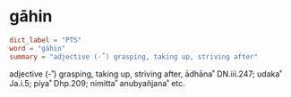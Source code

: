 # gāhin

``` toml
dict_label = "PTS"
word = "gāhin"
summary = "adjective (-˚) grasping, taking up, striving after"
```

adjective (\-˚) grasping, taking up, striving after, ādhāna˚ DN.iii.247; udaka˚ Ja.i.5; piya˚ Dhp.209; nimitta˚ anubyañjana˚ etc.

